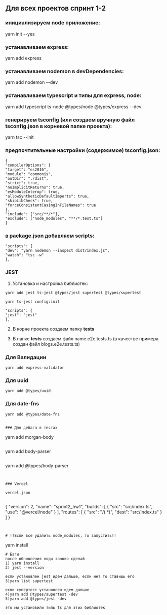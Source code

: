 ## Для всех проектов спринт 1-2
### инициализируем node приложение:
yarn init --yes

### устанавливаем express:
yarn add express

### устанавливаем nodemon в devDependencies:
yarn add nodemon --dev

### устанавливаем typescript и типы для express, node:
yarn add typescript ts-node @types/node @types/express --dev

### генерируем tsconfig (или создаем вручную файл tsconfig.json в корневой папке проекта):
yarn tsc --init

###  предпочтительные настройки (содержимое) tsconfig.json:
```
{
"compilerOptions": {
"target": "es2016",
"module": "commonjs",
"outDir": "./dist",
"strict": true,
"noImplicitReturns": true,
"esModuleInterop": true,
"allowSyntheticDefaultImports": true,
"skipLibCheck": true,
"forceConsistentCasingInFileNames": true
},
"include": ["src/**/*"],
"exclude": ["node_modules", "**/*.test.ts"]
}
```
### в package.json добавляем scripts:

``` 
"scripts": {
"dev": "yarn nodemon --inspect dist/index.js",
"watch": "tsc -w"
},
```

### JEST
1. Установка и настройка библиотек:
```
yarn add jest ts-jest @types/jest supertest @types/supertest
```
```
yarn ts-jest config:init
```
```
"scripts": {
"jest": "jest"
},
```

2. В корне проекта создаем папку  __tests__

3. В папке  __tests__  создаем файл  name.e2e.tests.ts  (в качестве примера создан файл blogs.e2e.tests.ts)



###  Для Валидации
```
yarn add express-validator
```
### Для uuid
```
yarn add @types/uuid
```
### Для date-fns
```
yarn add @types/date-fns
```
```

### Для дебага в тестах

```
yarn add morgan-body
```

```
yarn add body-parser
```

```
yarn add @types/body-parser
```


### Vercel

vercel.json


```

{
"version": 2,
"name": "sprint2_hw1",
"builds": [
{
"src": "src/index.ts",
"use": "@vercel/node"
}
],
"routes": [
{
"src": "/(.*)",
"dest": "src/index.ts"
}
]
}
```


# !!Если все удалить node_modules, то запустить!!
```
yarn install
```
# Баги
после обновления ноды заново сделай
1) yarn install
2) jest --version

если установлен jest идем дальше, если нет то ставишь его
3)yarn list supertest

если супертест установлен идем дальше
4)yarn add @types/supertest -dev
5)yarn add @types/jest -dev

это мы установили типы ts для этих библиотек